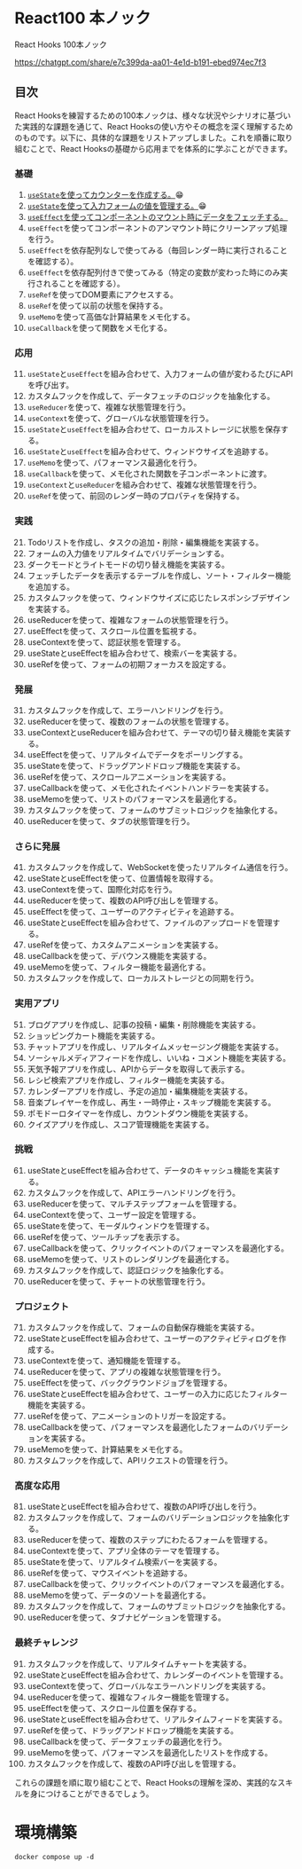 # React100 本ノック
React Hooks 100本ノック

https://chatgpt.com/share/e7c399da-aa01-4e1d-b191-ebed974ec7f3

## 目次
React Hooksを練習するための100本ノックは、様々な状況やシナリオに基づいた実践的な課題を通じて、React Hooksの使い方やその概念を深く理解するためのものです。以下に、具体的な課題をリストアップしました。これを順番に取り組むことで、React Hooksの基礎から応用までを体系的に学ぶことができます。

### 基礎
1. [`useState`を使ってカウンターを作成する。](./MEMO/1.md)😁
2. [`useState`を使って入力フォームの値を管理する。](./MEMO/2.md)😁
3. [`useEffect`を使ってコンポーネントのマウント時にデータをフェッチする。](./MEMO/3.md)
4. `useEffect`を使ってコンポーネントのアンマウント時にクリーンアップ処理を行う。
5. `useEffect`を依存配列なしで使ってみる（毎回レンダー時に実行されることを確認する）。
6. `useEffect`を依存配列付きで使ってみる（特定の変数が変わった時にのみ実行されることを確認する）。
7. `useRef`を使ってDOM要素にアクセスする。
8. `useRef`を使って以前の状態を保持する。
9. `useMemo`を使って高価な計算結果をメモ化する。
10. `useCallback`を使って関数をメモ化する。

### 応用
11. `useState`と`useEffect`を組み合わせて、入力フォームの値が変わるたびにAPIを呼び出す。
12. カスタムフックを作成して、データフェッチのロジックを抽象化する。
13. `useReducer`を使って、複雑な状態管理を行う。
14. `useContext`を使って、グローバルな状態管理を行う。
15. `useState`と`useEffect`を組み合わせて、ローカルストレージに状態を保存する。
16. `useState`と`useEffect`を組み合わせて、ウィンドウサイズを追跡する。
17. `useMemo`を使って、パフォーマンス最適化を行う。
18. `useCallback`を使って、メモ化された関数を子コンポーネントに渡す。
19. `useContext`と`useReducer`を組み合わせて、複雑な状態管理を行う。
20. `useRef`を使って、前回のレンダー時のプロパティを保持する。

### 実践
21. Todoリストを作成し、タスクの追加・削除・編集機能を実装する。
22. フォームの入力値をリアルタイムでバリデーションする。
23. ダークモードとライトモードの切り替え機能を実装する。
24. フェッチしたデータを表示するテーブルを作成し、ソート・フィルター機能を追加する。
25. カスタムフックを使って、ウィンドウサイズに応じたレスポンシブデザインを実装する。
26. useReducerを使って、複雑なフォームの状態管理を行う。
27. useEffectを使って、スクロール位置を監視する。
28. useContextを使って、認証状態を管理する。
29. useStateとuseEffectを組み合わせて、検索バーを実装する。
30. useRefを使って、フォームの初期フォーカスを設定する。

### 発展
31. カスタムフックを作成して、エラーハンドリングを行う。
32. useReducerを使って、複数のフォームの状態を管理する。
33. useContextとuseReducerを組み合わせて、テーマの切り替え機能を実装する。
34. useEffectを使って、リアルタイムでデータをポーリングする。
35. useStateを使って、ドラッグアンドドロップ機能を実装する。
36. useRefを使って、スクロールアニメーションを実装する。
37. useCallbackを使って、メモ化されたイベントハンドラーを実装する。
38. useMemoを使って、リストのパフォーマンスを最適化する。
39. カスタムフックを使って、フォームのサブミットロジックを抽象化する。
40. useReducerを使って、タブの状態管理を行う。

### さらに発展
41. カスタムフックを作成して、WebSocketを使ったリアルタイム通信を行う。
42. useStateとuseEffectを使って、位置情報を取得する。
43. useContextを使って、国際化対応を行う。
44. useReducerを使って、複数のAPI呼び出しを管理する。
45. useEffectを使って、ユーザーのアクティビティを追跡する。
46. useStateとuseEffectを組み合わせて、ファイルのアップロードを管理する。
47. useRefを使って、カスタムアニメーションを実装する。
48. useCallbackを使って、デバウンス機能を実装する。
49. useMemoを使って、フィルター機能を最適化する。
50. カスタムフックを作成して、ローカルストレージとの同期を行う。

### 実用アプリ
51. ブログアプリを作成し、記事の投稿・編集・削除機能を実装する。
52. ショッピングカート機能を実装する。
53. チャットアプリを作成し、リアルタイムメッセージング機能を実装する。
54. ソーシャルメディアフィードを作成し、いいね・コメント機能を実装する。
55. 天気予報アプリを作成し、APIからデータを取得して表示する。
56. レシピ検索アプリを作成し、フィルター機能を実装する。
57. カレンダーアプリを作成し、予定の追加・編集機能を実装する。
58. 音楽プレイヤーを作成し、再生・一時停止・スキップ機能を実装する。
59. ポモドーロタイマーを作成し、カウントダウン機能を実装する。
60. クイズアプリを作成し、スコア管理機能を実装する。

### 挑戦
61. useStateとuseEffectを組み合わせて、データのキャッシュ機能を実装する。
62. カスタムフックを作成して、APIエラーハンドリングを行う。
63. useReducerを使って、マルチステップフォームを管理する。
64. useContextを使って、ユーザー設定を管理する。
65. useStateを使って、モーダルウィンドウを管理する。
66. useRefを使って、ツールチップを表示する。
67. useCallbackを使って、クリックイベントのパフォーマンスを最適化する。
68. useMemoを使って、リストのレンダリングを最適化する。
69. カスタムフックを作成して、認証ロジックを抽象化する。
70. useReducerを使って、チャートの状態管理を行う。

### プロジェクト
71. カスタムフックを作成して、フォームの自動保存機能を実装する。
72. useStateとuseEffectを組み合わせて、ユーザーのアクティビティログを作成する。
73. useContextを使って、通知機能を管理する。
74. useReducerを使って、アプリの複雑な状態管理を行う。
75. useEffectを使って、バックグラウンドジョブを管理する。
76. useStateとuseEffectを組み合わせて、ユーザーの入力に応じたフィルター機能を実装する。
77. useRefを使って、アニメーションのトリガーを設定する。
78. useCallbackを使って、パフォーマンスを最適化したフォームのバリデーションを実装する。
79. useMemoを使って、計算結果をメモ化する。
80. カスタムフックを作成して、APIリクエストの管理を行う。

### 高度な応用
81. useStateとuseEffectを組み合わせて、複数のAPI呼び出しを行う。
82. カスタムフックを作成して、フォームのバリデーションロジックを抽象化する。
83. useReducerを使って、複数のステップにわたるフォームを管理する。
84. useContextを使って、アプリ全体のテーマを管理する。
85. useStateを使って、リアルタイム検索バーを実装する。
86. useRefを使って、マウスイベントを追跡する。
87. useCallbackを使って、クリックイベントのパフォーマンスを最適化する。
88. useMemoを使って、データのソートを最適化する。
89. カスタムフックを作成して、フォームのサブミットロジックを抽象化する。
90. useReducerを使って、タブナビゲーションを管理する。

### 最終チャレンジ
91. カスタムフックを作成して、リアルタイムチャートを実装する。
92. useStateとuseEffectを組み合わせて、カレンダーのイベントを管理する。
93. useContextを使って、グローバルなエラーハンドリングを実装する。
94. useReducerを使って、複雑なフィルター機能を管理する。
95. useEffectを使って、スクロール位置を保存する。
96. useStateとuseEffectを組み合わせて、リアルタイムフィードを実装する。
97. useRefを使って、ドラッグアンドドロップ機能を実装する。
98. useCallbackを使って、データフェッチの最適化を行う。
99. useMemoを使って、パフォーマンスを最適化したリストを作成する。
100. カスタムフックを作成して、複数のAPI呼び出しを管理する。

これらの課題を順に取り組むことで、React Hooksの理解を深め、実践的なスキルを身につけることができるでしょう。


# 環境構築

```
docker compose up -d
```
